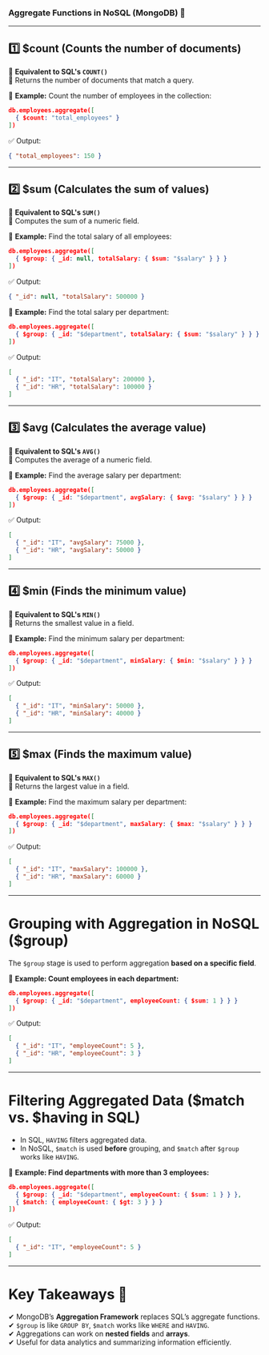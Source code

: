 ### **Aggregate Functions in NoSQL (MongoDB) 📌**  
---

## **1️⃣ $count** (Counts the number of documents)  
🔹 **Equivalent to SQL's `COUNT()`**  
🔹 Returns the number of documents that match a query.  

🔹 **Example:** Count the number of employees in the collection:  
```json
db.employees.aggregate([
  { $count: "total_employees" }
])
```
✅ Output:  
```json
{ "total_employees": 150 }
```

---

## **2️⃣ $sum** (Calculates the sum of values)  
🔹 **Equivalent to SQL's `SUM()`**  
🔹 Computes the sum of a numeric field.

🔹 **Example:** Find the total salary of all employees:  
```json
db.employees.aggregate([
  { $group: { _id: null, totalSalary: { $sum: "$salary" } } }
])
```
✅ Output:  
```json
{ "_id": null, "totalSalary": 500000 }
```

🔹 **Example:** Find the total salary per department:  
```json
db.employees.aggregate([
  { $group: { _id: "$department", totalSalary: { $sum: "$salary" } } }
])
```
✅ Output:  
```json
[
  { "_id": "IT", "totalSalary": 200000 },
  { "_id": "HR", "totalSalary": 100000 }
]
```

---

## **3️⃣ $avg** (Calculates the average value)  
🔹 **Equivalent to SQL's `AVG()`**  
🔹 Computes the average of a numeric field.

🔹 **Example:** Find the average salary per department:  
```json
db.employees.aggregate([
  { $group: { _id: "$department", avgSalary: { $avg: "$salary" } } }
])
```
✅ Output:  
```json
[
  { "_id": "IT", "avgSalary": 75000 },
  { "_id": "HR", "avgSalary": 50000 }
]
```

---

## **4️⃣ $min** (Finds the minimum value)  
🔹 **Equivalent to SQL's `MIN()`**  
🔹 Returns the smallest value in a field.

🔹 **Example:** Find the minimum salary per department:  
```json
db.employees.aggregate([
  { $group: { _id: "$department", minSalary: { $min: "$salary" } } }
])
```
✅ Output:  
```json
[
  { "_id": "IT", "minSalary": 50000 },
  { "_id": "HR", "minSalary": 40000 }
]
```

---

## **5️⃣ $max** (Finds the maximum value)  
🔹 **Equivalent to SQL's `MAX()`**  
🔹 Returns the largest value in a field.

🔹 **Example:** Find the maximum salary per department:  
```json
db.employees.aggregate([
  { $group: { _id: "$department", maxSalary: { $max: "$salary" } } }
])
```
✅ Output:  
```json
[
  { "_id": "IT", "maxSalary": 100000 },
  { "_id": "HR", "maxSalary": 60000 }
]
```

---

# **Grouping with Aggregation in NoSQL ($group)**
The `$group` stage is used to perform aggregation **based on a specific field**.  

🔹 **Example: Count employees in each department:**  
```json
db.employees.aggregate([
  { $group: { _id: "$department", employeeCount: { $sum: 1 } } }
])
```
✅ Output:  
```json
[
  { "_id": "IT", "employeeCount": 5 },
  { "_id": "HR", "employeeCount": 3 }
]
```

---

# **Filtering Aggregated Data ($match vs. $having in SQL)**
- In SQL, `HAVING` filters aggregated data.  
- In NoSQL, `$match` is used **before** grouping, and `$match` after `$group` works like `HAVING`.  

🔹 **Example: Find departments with more than 3 employees:**  
```json
db.employees.aggregate([
  { $group: { _id: "$department", employeeCount: { $sum: 1 } } },
  { $match: { employeeCount: { $gt: 3 } } }
])
```

✅ Output:  
```json
[
  { "_id": "IT", "employeeCount": 5 }
]
```

---

# **Key Takeaways 🚀**
✔ MongoDB’s **Aggregation Framework** replaces SQL’s aggregate functions.  
✔ `$group` is like `GROUP BY`, `$match` works like `WHERE` and `HAVING`.  
✔ Aggregations can work on **nested fields** and **arrays**.  
✔ Useful for data analytics and summarizing information efficiently.  
